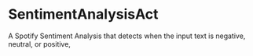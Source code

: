 # SentimentAnalysisAct
A Spotify Sentiment Analysis that detects when the input text is negative, neutral, or positive,
